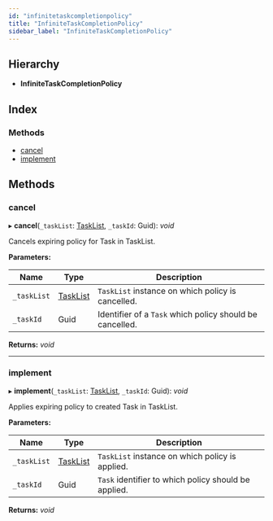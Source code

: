 ```yaml
---
id: "infinitetaskcompletionpolicy"
title: "InfiniteTaskCompletionPolicy"
sidebar_label: "InfiniteTaskCompletionPolicy"
---
```


## Hierarchy

* **InfiniteTaskCompletionPolicy**

## Index

### Methods

* [cancel](infinitetaskcompletionpolicy.md#cancel)
* [implement](infinitetaskcompletionpolicy.md#implement)

## Methods

###  cancel

▸ **cancel**(`_taskList`: [TaskList](tasklist.md), `_taskId`: Guid): *void*

Cancels expiring policy for Task in TaskList.

**Parameters:**

Name | Type | Description |
------ | ------ | ------ |
`_taskList` | [TaskList](tasklist.md) | `TaskList` instance on which policy is cancelled. |
`_taskId` | Guid | Identifier of a `Task` which policy should be cancelled.  |

**Returns:** *void*

___

###  implement

▸ **implement**(`_taskList`: [TaskList](tasklist.md), `_taskId`: Guid): *void*

Applies expiring policy to created Task in TaskList.

**Parameters:**

Name | Type | Description |
------ | ------ | ------ |
`_taskList` | [TaskList](tasklist.md) | `TaskList` instance on which policy is applied. |
`_taskId` | Guid | `Task` identifier to which policy should be applied.  |

**Returns:** *void*
